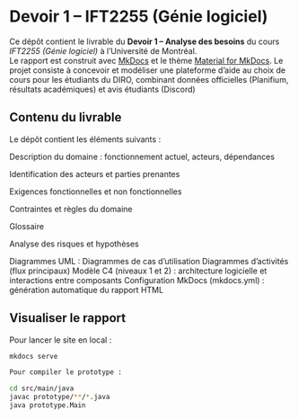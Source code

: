 # Devoir 1 – IFT2255 (Génie logiciel)

Ce dépôt contient le livrable du **Devoir 1 – Analyse des besoins** du cours *IFT2255 (Génie logiciel)* à l’Université de Montréal.  
Le rapport est construit avec [MkDocs](https://www.mkdocs.org/) et le thème [Material for MkDocs](https://squidfunk.github.io/mkdocs-material/).
Le projet consiste à concevoir et modéliser une plateforme d’aide au choix de cours pour les étudiants du DIRO, combinant données officielles (Planifium, résultats académiques) et avis étudiants (Discord)

##  Contenu du livrable

Le dépôt contient les éléments suivants :

Description du domaine : fonctionnement actuel, acteurs, dépendances 

Identification des acteurs et parties prenantes

Exigences fonctionnelles et non fonctionnelles

Contraintes et règles du domaine

Glossaire

Analyse des risques et hypothèses

Diagrammes UML :
Diagrammes de cas d’utilisation
Diagrammes d’activités (flux principaux)
Modèle C4 (niveaux 1 et 2) : architecture logicielle et interactions entre composants
Configuration MkDocs (mkdocs.yml) : génération automatique du rapport HTML

##  Visualiser le rapport

Pour lancer le site en local :  
```bash
mkdocs serve

Pour compiler le prototype :

cd src/main/java
javac prototype/**/*.java 
java prototype.Main
